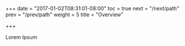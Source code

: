 +++
date = "2017-01-02T08:31:01-08:00"
toc = true
next = "/next/path"
prev = "/prev/path"
weight = 5
title = "Overview"

+++

Lorem Ipsum
